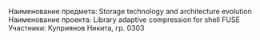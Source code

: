 Наименование предмета: Storage technology and architecture evolution
Наименование проекта: Library adaptive compression for shell FUSE
Участники: Куприянов Никита, гр. 0303
